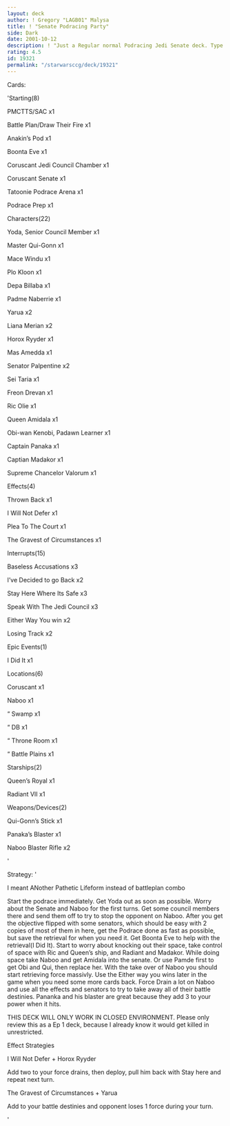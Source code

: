 ```yaml
---
layout: deck
author: ! Gregory "LAGB01" Malysa
title: ! "Senate Podracing Party"
side: Dark
date: 2001-10-12
description: ! "Just a Regular normal Podracing Jedi Senate deck. Type II. Please review with that in mind"
rating: 4.5
id: 19321
permalink: "/starwarsccg/deck/19321"
---
```

Cards: 

'Starting(8)

PMCTTS/SAC x1

Battle Plan/Draw Their Fire x1

Anakin&#8217;s Pod x1

Boonta Eve x1

Coruscant Jedi Council Chamber x1

Coruscant Senate x1

Tatoonie Podrace Arena x1

Podrace Prep x1


Characters(22)

Yoda, Senior Council Member x1

Master Qui-Gonn x1

Mace Windu x1

Plo Kloon x1

Depa Billaba x1

Padme Naberrie x1

Yarua x2

Liana Merian x2

Horox Ryyder x1

Mas Amedda x1

Senator Palpentine x2

Sei Taria x1

Freon Drevan x1

Ric Olie x1

Queen Amidala x1

Obi-wan Kenobi, Padawn Learner x1

Captain Panaka x1

Captian Madakor x1

Supreme Chancelor Valorum x1


Effects(4)

Thrown Back x1

I Will Not Defer x1

Plea To The Court x1

The Gravest of Circumstances x1


Interrupts(15)

Baseless Accusations x3

I&#8217;ve Decided to go Back x2

Stay Here Where Its Safe x3

Speak With The Jedi Council x3

Either Way You win x2

Losing Track x2


Epic Events(1)

I Did It x1


Locations(6)

Coruscant x1

Naboo x1

&#8220;  Swamp x1

&#8220;  DB x1

&#8220;  Throne Room x1

&#8220;  Battle Plains x1


Starships(2)

Queen&#8217;s Royal x1

Radiant VII x1


Weapons/Devices(2)

Qui-Gonn&#8217;s Stick x1

Panaka&#8217;s Blaster x1

Naboo Blaster Rifle x2

'

Strategy: '

I meant ANother Pathetic Lifeform instead of battleplan combo

Start the podrace immediately. Get Yoda out as soon as possible. Worry about the Senate and Naboo for the first turns. Get some council members there and send them off to try to stop the opponent on Naboo. After you get the objective flipped with some senators, which should be easy with 2 copies of most of them in here, get the Podrace done as fast as possible, but save the retrieval for when you need it. Get Boonta Eve to help with the retrieval(I Did It). Start to worry about knocking out their space, take control of space with Ric and Queen’s ship, and Radiant and Madakor. While doing space take Naboo and get Amidala into the senate. Or use Pamde first to get Obi and Qui, then replace her. With the take over of Naboo you should start retrieving force massivly. Use the Either way you wins later in the game when you need some more cards back. Force Drain a lot on Naboo and use all the effects and senators to try to take away all of their battle destinies.  Pananka and his blaster are great because they add 3 to your power when it hits.

THIS DECK WILL ONLY WORK IN CLOSED ENVIRONMENT. Please only review this as a Ep 1 deck, because I already know it would get killed in unrestricted.

Effect Strategies

I Will Not Defer + Horox Ryyder

Add two to your force drains, then deploy, pull him back with Stay here and repeat next turn.

The Gravest of Circumstances + Yarua

Add to your battle destinies and opponent loses 1 force during your turn.

'
